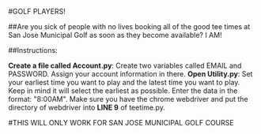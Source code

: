 #GOLF PLAYERS!

##Are you sick of people with no lives booking all of the good tee times at San Jose Municipal Golf as soon as they become available? I AM!

##Instructions:

**Create a file called Account.py**: Create two variables called EMAIL and PASSWORD. Assign your account information in there.
**Open Utility.py**: Set your earliest time you want to play and the latest time you want to play. Keep in mind it will select the earliest as possible. Enter the data in the format: "8:00AM".
Make sure you have the chrome webdriver and put the directory of webdriver into **LINE 9** of teetime.py.

#THIS WILL ONLY WORK FOR SAN JOSE MUNICIPAL GOLF COURSE